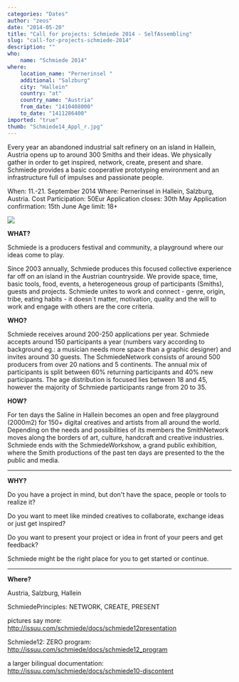 ```yaml
---
categories: "Dates"
author: "zeos"
date: "2014-05-20"
title: "Call for projects: Schmiede 2014 - SelfAssembling"
slug: "call-for-projects-schmiede-2014"
description: ""
who: 
    name: "Schmiede 2014"
where: 
    location_name: "Pernerinsel "
    additional: "Salzburg"
    city: "Hallein"
    country: "at"
    country_name: "Austria"
    from_date: "1410408000"
    to_date: "1411286400"
imported: "true"
thumb: "Schmiede14_Appl_r.jpg"
---
```



Every year an abandoned industrial salt refinery on an island in Hallein, Austria opens up to around 300 Smiths and their ideas. We physically gather in order to get inspired, network, create, present and share. Schmiede provides a basic cooperative prototyping environment and an infrastructure full of impulses and passionate people.

When:
    11.-21. September 2014
Where:
    Pernerinsel in Hallein, Salzburg, Austria. 
Cost Participation:
    50Eur
Application closes:
    30th May
Application confirmation:
    15th June
Age limit:
    18+
<!--break-->
![](Schmiede14_Appl_r.jpg) 


**WHAT?**

Schmiede is a producers festival and community, a playground where our ideas come to play.

Since 2003 annually, Schmiede produces this focused collective experience far off on an island in the Austrian countryside. We provide space, time, basic tools, food, events, a heterogeneous group of participants (Smiths), guests and projects. Schmiede unites to work and connect - genre, origin, tribe, eating habits - it doesn´t matter, motivation, quality and the will to work and engage with others are the core criteria.

**WHO?**

Schmiede receives around 200-250 applications per year.  Schmiede accepts around 150 participants a year (numbers vary according to background eg.: a musician needs more space than a graphic designer) and invites around 30 guests. The SchmiedeNetwork consists of around 500 producers from over 20 nations and 5 continents. The annual mix of participants is split between 60% returning participants and 40% new participants. The age distribution is focused lies between 18 and 45, however the majority of Schmiede participants range from 20 to 35.

**HOW?**

For ten days the Saline in Hallein becomes an open and free playground (2000m2) for 150+ digital creatives and artists from all around the world. Depending on the needs and possibilities of its members the SmithNetwork moves along the borders of art, culture, handcraft and creative industries. Schmiede ends with the SchmiedeWorkshow, a grand public exhibition, where the Smith productions of the past ten days are presented to the the public and media.
____
**WHY?**

Do you have a project in mind, but don't have the space, people or tools to realize it?

Do you want to meet like minded creatives to collaborate, exchange ideas or just get inspired?

Do you want to present your project or idea in front of your peers and get feedback?

Schmiede might be the right place for you to get started or continue.
____
**Where?**

Austria, Salzburg, Hallein

SchmiedePrinciples:  NETWORK, CREATE, PRESENT

pictures say more: http://issuu.com/schmiede/docs/schmiede12presentation

Schmiede12: ZERO program: http://issuu.com/schmiede/docs/schmiede12_program

a larger bilingual documentation: http://issuu.com/schmiede/docs/schmiede10-discontent